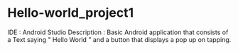 # Hello-world_project1
  IDE : Android Studio
  Description : Basic Android application that consists of a Text saying " Hello World " and
                a button that displays a pop up on tapping. 
  
  
  
  
  
  
  
  

